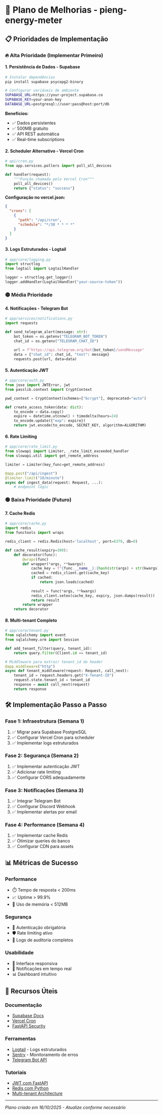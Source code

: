 # 🚀 Plano de Melhorias - pieng-energy-meter

## 📋 Prioridades de Implementação

### 🔥 **Alta Prioridade (Implementar Primeiro)**

#### 1. **Persistência de Dados - Supabase**
```bash
# Instalar dependências
pip install supabase psycopg2-binary

# Configurar variáveis de ambiente
SUPABASE_URL=https://your-project.supabase.co
SUPABASE_KEY=your-anon-key
DATABASE_URL=postgresql://user:pass@host:port/db
```

**Benefícios:**
- ✅ Dados persistentes
- ✅ 500MB gratuito
- ✅ API REST automática
- ✅ Real-time subscriptions

#### 2. **Scheduler Alternativo - Vercel Cron**
```python
# api/cron.py
from app.services.pollers import poll_all_devices

def handler(request):
    """Função chamada pelo Vercel Cron"""
    poll_all_devices()
    return {"status": "success"}
```

**Configuração no vercel.json:**
```json
{
  "crons": [
    {
      "path": "/api/cron",
      "schedule": "*/30 * * * *"
    }
  ]
}
```

#### 3. **Logs Estruturados - Logtail**
```python
# app/core/logging.py
import structlog
from logtail import LogtailHandler

logger = structlog.get_logger()
logger.addHandler(LogtailHandler("your-source-token"))
```

### 🟡 **Média Prioridade**

#### 4. **Notificações - Telegram Bot**
```python
# app/services/notifications.py
import requests

def send_telegram_alert(message: str):
    bot_token = os.getenv("TELEGRAM_BOT_TOKEN")
    chat_id = os.getenv("TELEGRAM_CHAT_ID")
    
    url = f"https://api.telegram.org/bot{bot_token}/sendMessage"
    data = {"chat_id": chat_id, "text": message}
    requests.post(url, data=data)
```

#### 5. **Autenticação JWT**
```python
# app/core/auth.py
from jose import JWTError, jwt
from passlib.context import CryptContext

pwd_context = CryptContext(schemes=["bcrypt"], deprecated="auto")

def create_access_token(data: dict):
    to_encode = data.copy()
    expire = datetime.utcnow() + timedelta(hours=24)
    to_encode.update({"exp": expire})
    return jwt.encode(to_encode, SECRET_KEY, algorithm=ALGORITHM)
```

#### 6. **Rate Limiting**
```python
# app/core/rate_limit.py
from slowapi import Limiter, _rate_limit_exceeded_handler
from slowapi.util import get_remote_address

limiter = Limiter(key_func=get_remote_address)

@app.post("/api/ingest")
@limiter.limit("10/minute")
async def ingest_data(request: Request, ...):
    # endpoint logic
```

### 🟢 **Baixa Prioridade (Futuro)**

#### 7. **Cache Redis**
```python
# app/core/cache.py
import redis
from functools import wraps

redis_client = redis.Redis(host='localhost', port=6379, db=0)

def cache_result(expiry=300):
    def decorator(func):
        @wraps(func)
        def wrapper(*args, **kwargs):
            cache_key = f"{func.__name__}:{hash(str(args) + str(kwargs))}"
            cached = redis_client.get(cache_key)
            if cached:
                return json.loads(cached)
            
            result = func(*args, **kwargs)
            redis_client.setex(cache_key, expiry, json.dumps(result))
            return result
        return wrapper
    return decorator
```

#### 8. **Multi-tenant Completo**
```python
# app/core/tenant.py
from sqlalchemy import event
from sqlalchemy.orm import Session

def add_tenant_filter(query, tenant_id):
    return query.filter(Client.id == tenant_id)

# Middleware para extrair tenant_id do header
@app.middleware("http")
async def tenant_middleware(request: Request, call_next):
    tenant_id = request.headers.get("X-Tenant-ID")
    request.state.tenant_id = tenant_id
    response = await call_next(request)
    return response
```

## 🛠️ **Implementação Passo a Passo**

### **Fase 1: Infraestrutura (Semana 1)**
1. ✅ Migrar para Supabase PostgreSQL
2. ✅ Configurar Vercel Cron para scheduler
3. ✅ Implementar logs estruturados

### **Fase 2: Segurança (Semana 2)**
1. ✅ Implementar autenticação JWT
2. ✅ Adicionar rate limiting
3. ✅ Configurar CORS adequadamente

### **Fase 3: Notificações (Semana 3)**
1. ✅ Integrar Telegram Bot
2. ✅ Configurar Discord Webhook
3. ✅ Implementar alertas por email

### **Fase 4: Performance (Semana 4)**
1. ✅ Implementar cache Redis
2. ✅ Otimizar queries do banco
3. ✅ Configurar CDN para assets

## 📊 **Métricas de Sucesso**

### **Performance**
- ⏱️ Tempo de resposta < 200ms
- 📈 Uptime > 99.9%
- 💾 Uso de memória < 512MB

### **Segurança**
- 🔐 Autenticação obrigatória
- 🛡️ Rate limiting ativo
- 📝 Logs de auditoria completos

### **Usabilidade**
- 📱 Interface responsiva
- 🔔 Notificações em tempo real
- 📊 Dashboard intuitivo

## 🔗 **Recursos Úteis**

### **Documentação**
- [Supabase Docs](https://supabase.com/docs)
- [Vercel Cron](https://vercel.com/docs/cron-jobs)
- [FastAPI Security](https://fastapi.tiangolo.com/tutorial/security/)

### **Ferramentas**
- [Logtail](https://logtail.com/) - Logs estruturados
- [Sentry](https://sentry.io/) - Monitoramento de erros
- [Telegram Bot API](https://core.telegram.org/bots/api)

### **Tutoriais**
- [JWT com FastAPI](https://testdriven.io/blog/fastapi-jwt-auth/)
- [Redis com Python](https://redis-py.readthedocs.io/)
- [Multi-tenant Architecture](https://www.postgresql.org/docs/current/ddl-rowsecurity.html)

---
*Plano criado em 16/10/2025 - Atualize conforme necessário*
